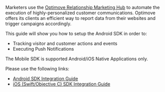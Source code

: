 Marketers use the [Optimove Relationship Marketing Hub](https://www.optimove.com/product) to automate the execution of highly-personalized customer communications. Optimove offers its clients an efficient way to report data from their websites and trigger campaigns accordingly.

This guide will show you how to setup the Android SDK in order to:

-   Tracking visitor and customer actions and events
-   Executing Push Notifications

The Mobile SDK is supported Android/iOS Native Applications only.

Please use the following links:

 - [Android SDK Integration Guide](https://github.com/optimoveintegrationmobile/android-sdk)
 - [iOS (Swift/Objective C) SDK Integration Guide](https://github.com/optimoveintegrationmobile/ios-sdk)
